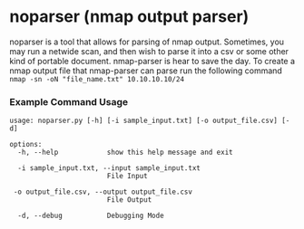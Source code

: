 
# noparser (nmap output parser)

noparser is a tool that allows for parsing of nmap output. Sometimes, you may run a netwide scan, and then wish to parse it into a csv or some other kind of portable
document. nmap-parser is hear to save the day. To create a nmap output file that nmap-parser can parse run the following command `nmap -sn -oN "file_name.txt" 10.10.10.10/24`

### Example Command Usage

```text
usage: noparser.py [-h] [-i sample_input.txt] [-o output_file.csv] [-d]

options:
  -h, --help            show this help message and exit

  -i sample_input.txt, --input sample_input.txt
                        File Input
 
 -o output_file.csv, --output output_file.csv
                        File Output

  -d, --debug           Debugging Mode
```
